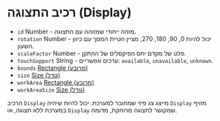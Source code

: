 # רכיב התצוגה (Display)

* `id`‏ Number - מזהה ייחודי שמזוהה עם התצוגה.
* `rotation`‏ Number - יכול להיות 0, 90, 180, 270, מציין הטיית המסך עם כיוון השעון.
* `scaleFactor`‏ Number - פלט של מקדם יחס הפיקסלים של ההתקן.
* `touchSupport` ‏String - ערכים אפשריים: `available`,‏ `unavailable`,‏ `unknown`.
* `bounds` ‏[Rectangle (מרובע)](rectangle.md)
* `size` ‏[Size (גודל)](size.md)
* `workArea`‏ [Rectangle (מרובע)](rectangle.md)
* `workAreaSize`‏ [Size (גודל)](size.md)

הרכיב `Display` מייצג צג פיזי שמחובר למערכת. יכול להיות שיהיה `Display` מזויף במערכת ללא תצוגה, או `Display` שמקושר לתצוגה מרוחקת, מדומה.